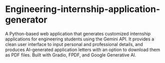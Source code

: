 # Engineering-internship-application-generator
A Python-based web application that generates customized internship applications for engineering students using the Gemini API. It provides a clean user interface to input personal and professional details, and produces AI-generated application letters with an option to download them as PDF files. Built with Gradio, FPDF, and Google Generative AI.
